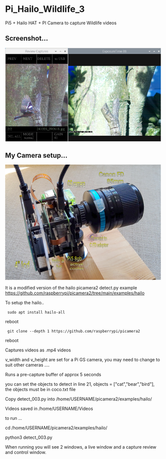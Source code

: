 # Pi_Hailo_Wildlife_3

Pi5 + Hailo HAT + PI Camera to capture Wildlife videos

## Screenshot...

![screenshot](screenshot.jpg)

## My Camera setup...

![screenshot](camera.jpg)

It is a modified version of the hailo picamera2 detect.py example https://github.com/raspberrypi/picamera2/tree/main/examples/hailo

To setup the hailo..

     sudo apt install hailo-all

reboot

     git clone --depth 1 https://github.com/raspberrypi/picamera2

reboot

Captures videos as .mp4 videos

v_width and v_height are set for a Pi GS camera, you may need to change to suit other cameras ....

Runs a pre-capture buffer of approx 5 seconds

you can set the objects to detect in line 21, objects = ["cat","bear","bird"], the objects must be in coco.txt file

Copy detect_003.py into /home/USERNAME/picamera2/examples/hailo/

Videos saved in /home/USERNAME/Videos

to run ... 

cd /home/USERNAME/picamera2/examples/hailo/

python3 detect_003.py

When running you will see 2 windows, a live window and a capture review and control window.
